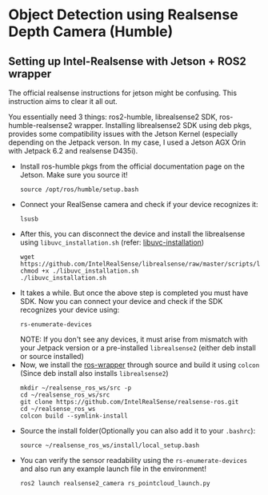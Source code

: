 # Object Detection using Realsense Depth Camera (Humble)

## Setting up Intel-Realsense with Jetson + ROS2 wrapper
The official realsense instructions for jetson might be confusing. This instruction aims to clear it all out.

You essentially need 3 things: ros2-humble, librealsense2 SDK, ros-humble-realsense2 wrapper. Installing librealsense2 SDK using deb pkgs, provides some compatibility issues with the Jetson Kernel (especially depending on the Jetpack verson. In my case, I used a Jetson AGX Orin with Jetpack 6.2 and realsense D435i).

- Install ros-humble pkgs from the official documentation page on the Jetson. Make sure you source it!
  ```
  source /opt/ros/humble/setup.bash
  ```
- Connect your RealSense camera and check if your device recognizes it:
  ```
  lsusb
  ```
- After this, you can disconnect the device and install the librealsense using `libuvc_installation.sh` (refer: [libuvc-installation](https://github.com/IntelRealSense/librealsense/blob/master/doc/libuvc_installation.md))
  ```
  wget https://github.com/IntelRealSense/librealsense/raw/master/scripts/libuvc_installation.sh
  chmod +x ./libuvc_installation.sh
  ./libuvc_installation.sh
  ```
- It takes a while. But once the above step is completed you must have SDK. Now you can connect your device and check if the SDK recognizes your device using:
  ```
  rs-enumerate-devices
  ```
  NOTE: If you don't see any devices, it must arise from mismatch with your Jetpack version or a pre-installed `librealsense2` (either deb install or source installed)
- Now, we install the [ros-wrapper](https://github.com/IntelRealSense/realsense-ros) through source and build it using `colcon` (Since deb install also installs `librealsense2`)
  ```
  mkdir ~/realsense_ros_ws/src -p
  cd ~/realsense_ros_ws/src
  git clone https://github.com/IntelRealSense/realsense-ros.git
  cd ~/realsense_ros_ws
  colcon build --symlink-install
  ```
- Source the install folder(Optionally you can also add it to your `.bashrc`):
  ```
  source ~/realsense_ros_ws/install/local_setup.bash
  ```
- You can verify the sensor readability using the `rs-enumerate-devices` and also run any example launch file in the environment!
  ```
  ros2 launch realsense2_camera rs_pointcloud_launch.py
  ```
